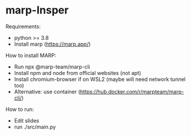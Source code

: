 # marp-Insper

Requirements:
- python >= 3.8
- Install marp (https://marp.app/)

How to install MARP:
- Run npx @marp-team/marp-cli
- Install npm and node from official websites (not apt)
- Install chromium-browser if on WSL2 (maybe will need network tunnel too)
- Alternative: use container (https://hub.docker.com/r/marpteam/marp-cli/)

How to run:
- Edit slides
- run ./src/main.py
